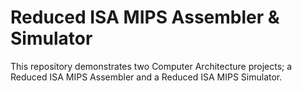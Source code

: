 # Reduced ISA MIPS Assembler & Simulator
This repository demonstrates two Computer Architecture projects; a Reduced ISA MIPS Assembler and a Reduced ISA MIPS Simulator.
